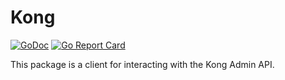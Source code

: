 # Kong

[![GoDoc](https://godoc.org/github.com/ParaServices/kong?status.svg)](https://godoc.org/github.com/ParaServices/kong)
[![Go Report Card](https://goreportcard.com/badge/github.com/ParaServices/kong)](https://goreportcard.com/report/github.com/ParaServices/kong)

This package is a client for interacting with the Kong Admin API.
